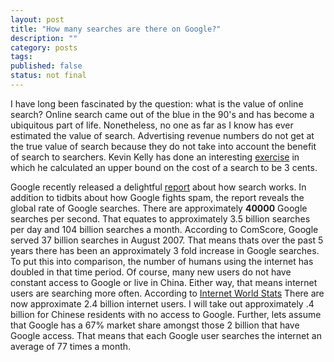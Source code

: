```yaml
---
layout: post
title: "How many searches are there on Google?"
description: ""
category: posts
tags: 
published: false
status: not final
---
```


I have long been fascinated by the question: what is the value of online search? Online search came out of the blue in the 90's and has become a ubiquitous part of life. Nonetheless, no one as far as I know has ever estimated the value of search. Advertising revenue numbers do not get at the true value of search because they do not take into account the benefit of search to searchers. Kevin Kelly has done an interesting [exercise](http://www.kk.org/thetechnium/archives/2007/10/how_much_does_o.php) in which he calculated an upper bound on the cost of a search to be 3 cents. 

Google recently released a delightful [report](http://www.google.com/insidesearch/howsearchworks/thestory/index.html) about how search works. In addition to tidbits about how Google fights spam, the report reveals the global rate of Google searches. There are approximately **40000** Google searches per second. That equates to approximately 3.5 billion searches per day and 104 billion searches a month.  According to ComScore, Google served 37 billion searches in August 2007. That means thats over the past 5 years there has been an approximately 3 fold increase in Google searches. To put this into comparison, the number of humans using the internet has doubled in that time period. Of course, many new users do not have constant access to Google or live in China. Either way, that means internet users are searching more often. According to [Internet World Stats](http://www.internetworldstats.com/stats.htm) There are now approximate 2.4 billion internet users. I will take out approximately .4 billion for Chinese residents with no access to Google. Further, lets assume that Google has a 67% market share amongst those 2 billion that have Google access. That means that each Google user searches the internet an average of 77 times a month.
